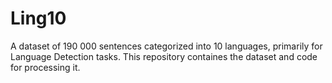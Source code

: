 # Ling10
A dataset of  190 000 sentences categorized into 10 languages, primarily for Language Detection tasks. This repository containes the dataset and code for processing it.
